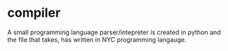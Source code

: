 # compiler
A small programming language parser/intepreter is created in python
and the file that takes, has written in NYC programming langauge. 
